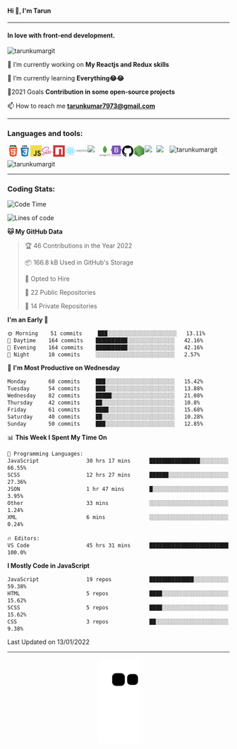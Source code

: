 <h4>Hi 👋, I'm Tarun</h4>
<hr />
<h4 align="left">In love with front-end development.</h4>

<p><img src="https://komarev.com/ghpvc/?username=tarunkumargit&label=Profile%20views&color=0e75b6&style=flat" alt="tarunkumargit" /> </p>


🔭 I’m currently working on **My Reactjs and Redux skills** 

🌱 I’m currently learning **Everything😂😂**

🤝2021 Goals **Contribution in some open-source projects**

📫 How to reach me **tarunkumar7973@gmail.com**
<hr />

### Languages and tools:

 <img align="left" width="26px" src="https://raw.githubusercontent.com/github/explore/80688e429a7d4ef2fca1e82350fe8e3517d3494d/topics/html/html.png" />
 <img align="left" width="26px" src="https://raw.githubusercontent.com/github/explore/80688e429a7d4ef2fca1e82350fe8e3517d3494d/topics/css/css.png" />
 <img align="left" width="26px" src="https://raw.githubusercontent.com/github/explore/80688e429a7d4ef2fca1e82350fe8e3517d3494d/topics/javascript/javascript.png" />
 <img align="left" width="26px" src="https://raw.githubusercontent.com/github/explore/80688e429a7d4ef2fca1e82350fe8e3517d3494d/topics/sass/sass.png" />
 <img align="left" width="26px" src="https://raw.githubusercontent.com/github/explore/80688e429a7d4ef2fca1e82350fe8e3517d3494d/topics/npm/npm.png" />
 <img align="left" width="26px" src="https://raw.githubusercontent.com/github/explore/80688e429a7d4ef2fca1e82350fe8e3517d3494d/topics/react/react.png" />
 <img align="left" width="26px" src="https://raw.githubusercontent.com/devicons/devicon/master/icons/express/express-original-wordmark.svg"/>
 <img align="left" width="26px" src="https://www.vectorlogo.zone/logos/figma/figma-icon.svg"/>
 <img align="left" width="26px" src="https://raw.githubusercontent.com/devicons/devicon/master/icons/mongodb/mongodb-original-wordmark.svg"/>
 <img align="left" width="26px" src="https://raw.githubusercontent.com/devicons/devicon/master/icons/bootstrap/bootstrap-plain-wordmark.svg" />
 <img align="left" width="26px" src="https://raw.githubusercontent.com/github/explore/78df643247d429f6cc873026c0622819ad797942/topics/github/github.png" />
 <img align="left" width="26px" src="https://raw.githubusercontent.com/github/explore/80688e429a7d4ef2fca1e82350fe8e3517d3494d/topics/nodejs/nodejs.png" />
 <img align="left" width="26px" src="https://download.blender.org/branding/community/blender_community_badge_white.svg" />
 <img align="left" width="26px" src="https://www.vectorlogo.zone/logos/tailwindcss/tailwindcss-icon.svg"/>

<p>&nbsp;<img align="center" src="https://github-readme-stats.vercel.app/api?username=tarunkumargit&show_icons=true&theme=react" alt="tarunkumargit" /></p>

<p><img align="center" src="https://github-readme-streak-stats.herokuapp.com/?user=tarunkumargit&show_icons=true&theme=react" alt="tarunkumargit" /></p> 

<hr>

### Coding Stats:

<!--START_SECTION:waka-->
![Code Time](http://img.shields.io/badge/Code%20Time-406%20hrs%2031%20mins-blue)

![Lines of code](https://img.shields.io/badge/From%20Hello%20World%20I%27ve%20Written-708%20Thousand%20lines%20of%20code-blue)

**🐱 My GitHub Data** 

> 🏆 46 Contributions in the Year 2022
 > 
> 📦 166.8 kB Used in GitHub's Storage 
 > 
> 💼 Opted to Hire
 > 
> 📜 22 Public Repositories 
 > 
> 🔑 14 Private Repositories  
 > 
**I'm an Early 🐤** 

```text
🌞 Morning    51 commits     ███░░░░░░░░░░░░░░░░░░░░░░   13.11% 
🌆 Daytime    164 commits    ██████████░░░░░░░░░░░░░░░   42.16% 
🌃 Evening    164 commits    ██████████░░░░░░░░░░░░░░░   42.16% 
🌙 Night      10 commits     ░░░░░░░░░░░░░░░░░░░░░░░░░   2.57%

```
📅 **I'm Most Productive on Wednesday** 

```text
Monday       60 commits     ███░░░░░░░░░░░░░░░░░░░░░░   15.42% 
Tuesday      54 commits     ███░░░░░░░░░░░░░░░░░░░░░░   13.88% 
Wednesday    82 commits     █████░░░░░░░░░░░░░░░░░░░░   21.08% 
Thursday     42 commits     ██░░░░░░░░░░░░░░░░░░░░░░░   10.8% 
Friday       61 commits     ████░░░░░░░░░░░░░░░░░░░░░   15.68% 
Saturday     40 commits     ██░░░░░░░░░░░░░░░░░░░░░░░   10.28% 
Sunday       50 commits     ███░░░░░░░░░░░░░░░░░░░░░░   12.85%

```


📊 **This Week I Spent My Time On** 

```text
💬 Programming Languages: 
JavaScript               30 hrs 17 mins      ████████████████░░░░░░░░░   66.55% 
SCSS                     12 hrs 27 mins      ██████░░░░░░░░░░░░░░░░░░░   27.36% 
JSON                     1 hr 47 mins        █░░░░░░░░░░░░░░░░░░░░░░░░   3.95% 
Other                    33 mins             ░░░░░░░░░░░░░░░░░░░░░░░░░   1.24% 
XML                      6 mins              ░░░░░░░░░░░░░░░░░░░░░░░░░   0.24%

🔥 Editors: 
VS Code                  45 hrs 31 mins      █████████████████████████   100.0%

```

**I Mostly Code in JavaScript** 

```text
JavaScript               19 repos            ██████████████░░░░░░░░░░░   59.38% 
HTML                     5 repos             ████░░░░░░░░░░░░░░░░░░░░░   15.62% 
SCSS                     5 repos             ████░░░░░░░░░░░░░░░░░░░░░   15.62% 
CSS                      3 repos             ██░░░░░░░░░░░░░░░░░░░░░░░   9.38%

```



 Last Updated on 13/01/2022
<!--END_SECTION:waka-->

<hr>
<p align="center">
  <img src="https://github.com/tarunkumargit/tarunkumargit/raw/output/github-contribution-grid-snake.svg" alt="snake"></center>
</p>
